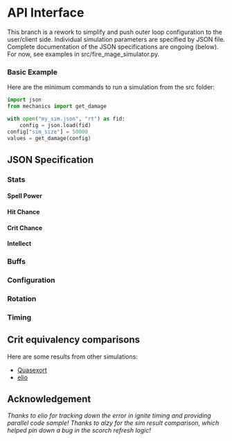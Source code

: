 # API Interface

This branch is a rework to simplify and push outer loop configuration to the user/client side.  Individual simulation parameters are specified by JSON file.  Complete documentation of the JSON specifications are ongoing (below).  For now, see examples in src/fire_mage_simulator.py.

### Basic Example

Here are the minimum commands to run a simulation from the src folder:
```python
import json
from mechanics import get_damage

with open("my_sim.json", "rt") as fid:
    config = json.load(fid)
config["sim_size"] = 50000
values = get_damage(config)
```

## JSON Specification

### Stats

#### Spell Power

#### Hit Chance

#### Crit Chance

#### Intellect

### Buffs

### Configuration

### Rotation

### Timing

## Crit equivalency comparisons

Here are some results from other simulations:
* [Quasexort](https://docs.google.com/spreadsheets/d/1dqFuQeNVa403ulrmuW_8Ww-5UszOde0RPMBe2g7t1g4)
* [elio](https://github.com/ignitelio/ignite/blob/master/magus2.ipynb)

## Acknowledgement
*Thanks to elio for tracking down the error in ignite timing and providing parallel code sample!*
*Thanks to alzy for the sim result comparison, which helped pin down a bug in the scorch refresh logic!*
